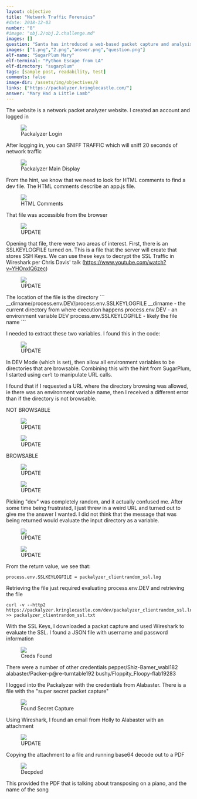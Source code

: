```yaml
---
layout: objective
title: "Network Traffic Forensics"
#date: 2018-12-03
number: "8"
#image: "obj.2/obj.2.challenge.md"
images: []
question: "Santa has introduced a web-based packet capture and analysis tool at https://packalyzer.kringlecastle.com to support the elves and their information security work. Using the system, access and decrypt HTTP/2 network activity. What is the name of the song described in the document sent from Holly Evergreen to Alabaster Snowball? For hints on achieving this objective, please visit SugarPlum Mary and help her with the Python Escape from LA Cranberry Pi terminal challenge."
images: ["1.png","2.png","answer.png","question.png"]
elf-name: "SugarPlum Mary"
elf-terminal: "Python Escape from LA"
elf-directory: "sugarplum"
tags: [sample post, readability, test]
comments: false
image-dir: /assets/img/objectives/8
links: ["https://packalyzer.kringlecastle.com/"]
answer: "Mary Had a Little Lamb"
---
```


The website is a network packet analyzer website.  I created an account and logged in
<figure>
	<img src="{{site.baseurl}}/assets/img/objectives/8/1.png">
	<figcaption>Packalyzer Login</figcaption>
</figure>

After logging in, you can SNIFF TRAFFIC which will sniff 20 seconds of network traffic


<figure>
	<img src="{{site.baseurl}}/assets/img/objectives/8/2.png">
	<figcaption>Packalyzer Main Display</figcaption>
</figure>
From the hint, we know that we need to look for HTML comments to find a dev file.   The HTML comments describe an app.js file.

<figure>
	<img src="{{site.baseurl}}/assets/img/objectives/8/3.png">
	<figcaption>HTML Comments</figcaption>
</figure>



That file was accessible from the browser
<figure>
	<img src="{{site.baseurl}}/assets/img/objectives/8/4.png">
	<figcaption>UPDATE</figcaption>
</figure>

Opening that file, there were two areas of interest.  First, there is an SSLKEYLOGFILE turned on.  This is a file that the server will create that stores SSH Keys.   We can use these keys to decrypt the SSL Traffic in Wireshark per Chris Davis' talk (https://www.youtube.com/watch?v=YHOnxlQ6zec)
<figure>
	<img src="{{site.baseurl}}/assets/img/objectives/8/5.png">
	<figcaption>UPDATE</figcaption>
</figure>
The location of the file is the directory
```
__dirname/process.env.DEV/process.env.SSLKEYLOGFILE
__dirname - the current directory from where execution happens
process.env.DEV - an environment variable DEV
process.env.SSLKEYLOGFILE - likely the file name
```

I needed to extract these two variables.  I found this in the code:
<figure>
	<img src="{{site.baseurl}}/assets/img/objectives/8/6.png">
	<figcaption>UPDATE</figcaption>
</figure>

In DEV Mode (which is set), then allow all environment variables to be directories that are browsable.   Combining this with the hint from SugarPlum, I started using ```curl``` to manipulate URL calls.

I found that if I requested a URL where the directory browsing was allowed, ie there was an environment variable name, then I received a different error than if the directory is not browsable.

NOT BROWSABLE
<figure>
	<img src="{{site.baseurl}}/assets/img/objectives/8/7.png">
	<figcaption>UPDATE</figcaption>
</figure>
<figure>
	<img src="{{site.baseurl}}/assets/img/objectives/8/8.png">
	<figcaption>UPDATE</figcaption>
</figure>

BROWSABLE
<figure>
	<img src="{{site.baseurl}}/assets/img/objectives/8/9.png">
	<figcaption>UPDATE</figcaption>
</figure>
<figure>
	<img src="{{site.baseurl}}/assets/img/objectives/8/10.png">
	<figcaption>UPDATE</figcaption>
</figure>
Picking "dev" was completely random, and it actually confused me.  After some time being frustrated, I just threw in a weird URL and turned out to give me the answer I wanted.  I did not think that the message that was being returned would evaluate the input directory as a variable.
<figure>
	<img src="{{site.baseurl}}/assets/img/objectives/8/11.png">
	<figcaption>UPDATE</figcaption>
</figure>
<figure>
	<img src="{{site.baseurl}}/assets/img/objectives/8/12.png">
	<figcaption>UPDATE</figcaption>
</figure>

From the return value, we see that:
```
process.env.SSLKEYLOGFILE = packalyzer_clientrandom_ssl.log
```

Retrieving the file just required evaluating process.env.DEV and retrieving the file

```
curl -v --http2 https://packalyzer.kringlecastle.com/dev/packalyzer_clientrandom_ssl.log >> packalyzer_clientrandom_ssl.txt
```

With the SSL Keys, I downloaded a packat capture and used Wireshark to evaluate the SSL.  I found a JSON file with username and password information
<figure>
	<img src="{{site.baseurl}}/assets/img/objectives/8/13.png">
	<figcaption>Creds Found</figcaption>
</figure>


There were a number of other credentials
pepper/Shiz-Bamer_wabl182
alabaster/Packer-p@re-turntable192
bushy/Floppity_Floopy-flab19283

I logged into the Packalyzer with the credentials from Alabaster.  There is a file with the "super secret packet capture"
<figure>
	<img src="{{site.baseurl}}/assets/img/objectives/8/14.png">
	<figcaption>Found Secret Capture</figcaption>
</figure>


Using Wireshark, I found an email from Holly to Alabaster with an attachment
<figure>
	<img src="{{site.baseurl}}/assets/img/objectives/8/15.png">
	<figcaption>UPDATE</figcaption>
</figure>

Copying the attachment to a file and running base64 decode out to  a PDF
<figure>
	<img src="{{site.baseurl}}/assets/img/objectives/8/16.png">
	<figcaption>Decpded</figcaption>
</figure>

This provided the PDF that is talking about transposing on a piano, and the name of the song
